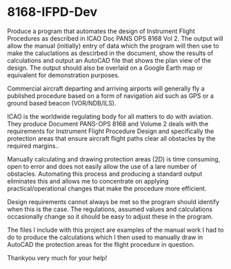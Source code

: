 # 8168-IFPD-Dev
Produce a program that automates the design of Instrument Flight Procedures as described in ICAO Doc PANS OPS 8168 Vol 2. The output will allow the manual (initially) entry of data which the program will then use to make the caluclations as descirbed in the document, show the results of calculations and output an AutoCAD file that shows the plan view of the design. The output should also be overlaid on a Google Earth map or equivalent for demonstration purposes.

Commercial aircraft departing and arriving airports will generally fly a published procedure based on a form of navigation aid such as GPS or a ground based beacon (VOR/NDB/ILS).

ICAO is the worldwide regulating body for all matters to do with aviation. They produce Document PANS-OPS 8168 and Volume 2 deals with the requirements for Instrument Flight Procedure Design and specifically the protection areas that ensure aircraft flight paths clear all obstacles by the required margins..

Manually calculating and drawing protection areas (2D) is time consuming, open to error and does not easily allow the use of a lare number of obstacles. Automating this process and producing a standard output eliminates this and allows me to concentrate on applying practical/operational changes that make the procedure more efficient.

Design requirements cannot always be met so the program should identify when this is the case.
The regulations, assumed values and calculations occasionally change so it should be easy to adjust these in the program.

The files I include with this project are examples of the manual work I had to do to produce the calculations which I then used to manually draw in AutoCAD the protection areas for the flight procedure in question.

Thankyou very much for your help!
